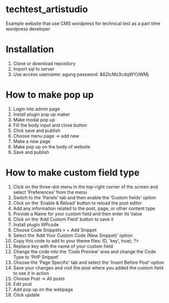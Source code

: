 # techtest_artistudio
Example website that use CMS wordpress for technical test as a part time wordpress developer

# Installation
1. Clone or download repository
2. Import sql to server
3. Use access
   username: agung
   password: &62IcMz3cdqWY)iWMj

# How to make pop up
1. Login into admin page
2. Install plugin pop up maker
3. Make modal pop up
4. Fill the body input and close button
5. Click save and publish
6. Choose menu page -> add new
7. Make a new page
8. Make pop up on the body of website
9. Save and publish

# How to make custom field type
1. Click on the three-dot menu in the top-right corner of the screen and select ‘Preferences’ from the menu
2. Switch to the ‘Panels’ tab and then enable the ‘Custom fields’ option
3. Click on the ‘Enable & Reload’ button to reload the post editor
4. Add any information related to the post, page, or other content type
5. Provide a Name for your custom field and then enter its Value
6. Click on the ‘Add Custom Field’ button to save it
7. Install plugin WPcode
8. Choose Code Snippets » + Add Snippet
9. Select the ‘Add Your Custom Code (New Snippet)’ option
10. Copy this code to add to your theme files: 	<?php echo get_post_meta($post->ID, 'key', true); ?>
11. Replace key with the name of your custom field
12. Change the code into the ‘Code Preview’ area and change the Code Type to ‘PHP Snippet’
13. Choose the ‘Page Specific’ tab and select the ‘Insert Before Post’ option
14. Save your changes and visit the post where you added the custom field to see it in action
15. Choose Post -> All posts
16. Edit post
17. Add pop up on the webpage
18. Click update

